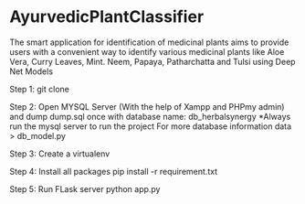 # AyurvedicPlantClassifier
The smart application for identification of medicinal plants aims to provide users with a convenient way to identify various medicinal plants like Aloe Vera, Curry Leaves, Mint. Neem, Papaya, Patharchatta and Tulsi using Deep Net Models


Step 1: git clone

Step 2: Open MYSQL Server (With the help of Xampp and PHPmy admin) and dump dump.sql once with database name: db_herbalsynergy
*Always run the mysql server to run the project
For more database information data > db_model.py

Step 3: Create a virtualenv

Step 4: Install all packages
pip install -r requirement.txt

Step 5: Run FLask server
python app.py
